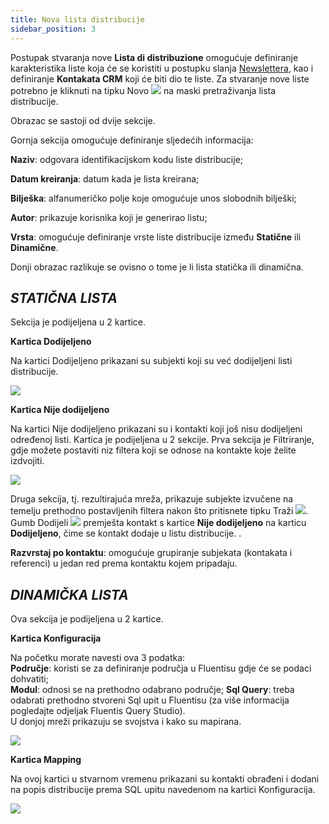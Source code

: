 ```yaml
---
title: Nova lista distribucije
sidebar_position: 3
---
```


Postupak stvaranja nove **Lista di distribuzione** omogućuje definiranje karakteristika liste koja će se koristiti u postupku slanja [Newslettera](/docs/crm/budget-marketing-automation/newsletter/search-newsletter/), kao i definiranje **Kontakata CRM** koji će biti dio te liste. Za stvaranje nove liste potrebno je kliknuti na tipku Novo ![](/img/neutral/common/new.png) na maski pretraživanja lista distribucije.

Obrazac se sastoji od dvije sekcije.

Gornja sekcija omogućuje definiranje sljedećih informacija:

**Naziv**: odgovara identifikacijskom kodu liste distribucije;

**Datum kreiranja**: datum kada je lista kreirana;

**Bilješka**: alfanumeričko polje koje omogućuje unos slobodnih bilješki;

**Autor**: prikazuje korisnika koji je generirao listu;

**Vrsta**: omogućuje definiranje vrste liste distribucije između **Statične** ili **Dinamične**.


Donji obrazac razlikuje se ovisno o tome je li lista statička ili dinamična.

## ***STATIČNA LISTA***

Sekcija je podijeljena u 2 kartice.

**Kartica Dodijeljeno**

Na kartici Dodijeljeno prikazani su subjekti koji su već dodijeljeni listi distribucije.

![](/img/it-it/applications/crm/distribution-list/assigned.png)

**Kartica Nije dodijeljeno**

Na kartici Nije dodijeljeno prikazani su i kontakti koji još nisu dodijeljeni određenoj listi. Kartica je podijeljena u 2 sekcije. Prva sekcija je Filtriranje, gdje možete postaviti niz filtera koji se odnose na kontakte koje želite izdvojiti.

![](/img/it-it/applications/crm/distribution-list/not-assigned.png)

Druga sekcija, tj. rezultirajuća mreža, prikazuje subjekte izvučene na temelju prethodno postavljenih filtera nakon što pritisnete tipku Traži ![](/img/neutral/common/search.png).  
Gumb Dodijeli ![](/img/neutral/common/assign-row.png) premješta kontakt s kartice **Nije dodijeljeno** na karticu **Dodijeljeno**, čime se kontakt dodaje u listu distribucije. .

**Razvrstaj po kontaktu**: omogućuje grupiranje subjekata (kontakata i referenci) u jedan red prema kontaktu kojem pripadaju. 


## ***DINAMIČKA LISTA***

Ova sekcija je podijeljena u 2 kartice.

**Kartica Konfiguracija**

Na početku morate navesti ova 3 podatka:   
**Područje**: koristi se za definiranje područja u Fluentisu gdje će se podaci dohvatiti;  
**Modul**: odnosi se na prethodno odabrano područje;
**Sql Query**: treba odabrati prethodno stvoreni Sql upit u Fluentisu (za više informacija pogledajte odjeljak Fluentis Query Studio).  
U donjoj mreži prikazuju se svojstva i kako su mapirana.

![](/img/it-it/applications/crm/distribution-list/configuration.png)

**Kartica Mapping**

Na ovoj kartici u stvarnom vremenu prikazani su kontakti obrađeni i dodani na popis distribucije prema SQL upitu navedenom na kartici Konfiguracija.

![](/img/it-it/applications/crm/distribution-list/mapping.png)